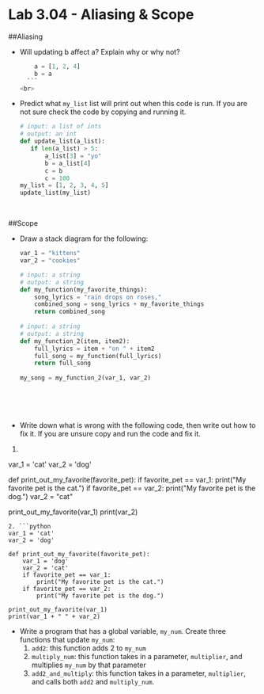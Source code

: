 # Lab 3.04 - Aliasing & Scope

##Aliasing 
* Will updating b affect a? Explain why or why not? 
    
    ```python
        a = [1, 2, 4]
        b = a 
      ```
    <br>
    
* Predict what `my_list` list will print out when this code is run. If you are not sure check the code by copying and running it. 
    
     ```python
     # input: a list of ints
     # output: an int
     def update_list(a_list): 
     	if len(a_list) > 5: 
     		a_list[3] = "yo"
     		b = a_list[4]
            c = b
            c = 100
     my_list = [1, 2, 3, 4, 5]
     update_list(my_list)
     ```
    <br>
    
##Scope
* Draw a stack diagram for the following:
    
    ```python
	var_1 = "kittens"
	var_2 = "cookies"
	
	# input: a string
	# output: a string
	def my_function(my_favorite_things): 
		song_lyrics = "rain drops on roses,"
		combined_song = song_lyrics + my_favorite_things
		return combined_song
		
	# input: a string
	# output: a string	
	def my_function_2(item, item2): 
		full_lyrics = item + "on " + item2
		full_song = my_function(full_lyrics)
		return full_song
		
	my_song = my_function_2(var_1, var_2)
     ```
    <br>
    <br>
    <br>
    
* Write down what is wrong with the following code, then write out how to fix it. If you are unsure copy and run the code and fix it. 

1. ```python
var_1 = 'cat'
var_2 = 'dog'

def print_out_my_favorite(favorite_pet): 
    if favorite_pet == var_1:
        print("My favorite pet is the cat.")
    if favorite_pet == var_2: 
        print("My favorite pet is the dog.")
    var_2 = "cat"

print_out_my_favorite(var_1)
print(var_2)
```
2. ```python
var_1 = 'cat'
var_2 = 'dog'

def print_out_my_favorite(favorite_pet): 
    var_1 = 'dog'
    var_2 = 'cat'
    if favorite_pet == var_1:
        print("My favorite pet is the cat.")
    if favorite_pet == var_2: 
        print("My favorite pet is the dog.")

print_out_my_favorite(var_1)
print(var_1 + " " + var_2)
```

* Write a program that has a global variable, `my_num`. Create three functions that update `my_num`: 
    1. `add2`: this function adds 2 to `my_num`
    2. `multiply_num`: this function takes in a parameter, `multiplier`, and multiplies `my_num` by that parameter
    3. `add2_and_multiply`: this function takes in a parameter, `multiplier`, and calls both `add2` and `multiply_num`. 



